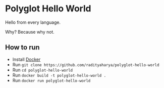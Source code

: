 # Polyglot Hello World

Hello from every language.

Why? Because why not.

## How to run

- Install [Docker](https://www.docker.com/)
- Run `git clone https://github.com/radityaharya/polyglot-hello-world`
- Run `cd polyglot-hello-world`
- Run `docker build -t polyglot-hello-world .`
- Run `docker run polyglot-hello-world`
